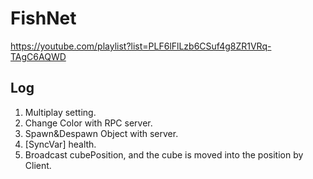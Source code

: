 # FishNet  

https://youtube.com/playlist?list=PLF6lFlLzb6CSuf4g8ZR1VRq-TAgC6AQWD  

## Log  

1. Multiplay setting.  
2. Change Color with RPC server.  
3. Spawn&Despawn Object with server.  
4. [SyncVar] health.  
5. Broadcast cubePosition, and the cube is moved into the position by Client.  
